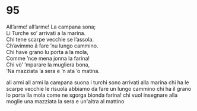 # 95
  
All’arme! all’arme! La campana sona;  
Li Turche so’ arrivati a la marina.  
Chi tene scarpe vecchie se l’assola.  
Ch’avimmo â fare ’nu lungo cammino.  
Chi have grano lu porta a la mola,  
Comme ’nce mena jonna la farina!  
Chi vò’ ’mparare la mugliera bona,  
’Na mazziata ’a sera e ’n ata ’o matina.

all armi all armi la campana suona
i turchi sono arrivati alla marina
chi ha le scarpe vecchie le risuola
abbiamo da fare un lungo cammino
chi ha il grano lo porta lla mola
come ne sgorga bionda farina!
chi vuol insegnare alla moglie
una mazziata la sera e un'altra al mattino
